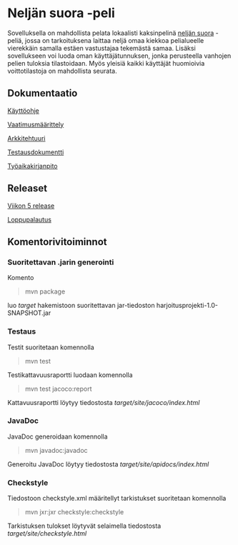# Neljän suora -peli

Sovelluksella on mahdollista pelata lokaalisti kaksinpelinä [neljän suora](https://fi.wikipedia.org/wiki/Nelj%C3%A4n_suora) -peliä, jossa on tarkoituksena laittaa neljä omaa kiekkoa pelialueelle vierekkäin samalla estäen vastustajaa tekemästä samaa. Lisäksi sovellukseen voi luoda oman käyttäjätunnuksen, jonka perusteella vanhojen pelien tuloksia tilastoidaan. Myös yleisiä kaikki käyttäjät huomioivia voittotilastoja on mahdollista seurata.


## Dokumentaatio

[Käyttöohje](https://github.com/pprepu/ot-harjoitustyo/blob/master/dokumentaatio/kayttoohje.md)

[Vaatimusmäärittely](https://github.com/pprepu/ot-harjoitustyo/blob/master/dokumentaatio/vaatimusmaarittely.md)

[Arkkitehtuuri](https://github.com/pprepu/ot-harjoitustyo/blob/master/dokumentaatio/arkkitehtuuri.md)

[Testausdokumentti](https://github.com/pprepu/NeljanSuora/edit/master/dokumentaatio/testaus.md)

[Työaikakirjanpito](https://github.com/pprepu/ot-harjoitustyo/blob/master/dokumentaatio/tyoaikakirjanpito.md)

## Releaset

[Viikon 5 release](https://github.com/pprepu/ot-harjoitustyo/releases/tag/viikko5)

[Loppupalautus](https://github.com/pprepu/NeljanSuora/releases/tag/loppupalautus)

## Komentorivitoiminnot

### Suoritettavan .jarin generointi

Komento
> mvn package

luo *target* hakemistoon suoritettavan jar-tiedoston harjoitusprojekti-1.0-SNAPSHOT.jar

### Testaus

Testit suoritetaan komennolla
> mvn test

Testikattavuusraportti luodaan komennolla
> mvn test jacoco:report

Kattavuusraportti löytyy tiedostosta *target/site/jacoco/index.html*

### JavaDoc

JavaDoc generoidaan komennolla
> mvn javadoc:javadoc

Generoitu JavaDoc löytyy tiedostosta *target/site/apidocs/index.html*

### Checkstyle

Tiedostoon checkstyle.xml määritellyt tarkistukset suoritetaan komennolla

> mvn jxr:jxr checkstyle:checkstyle

Tarkistuksen tulokset löytyvät selaimella tiedostosta *target/site/checkstyle.html*
